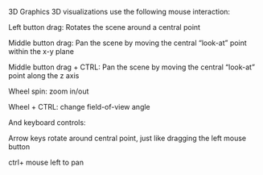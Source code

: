 3D Graphics
3D visualizations use the following mouse interaction:

Left button drag: Rotates the scene around a central point

Middle button drag: Pan the scene by moving the central “look-at” point within the x-y plane

Middle button drag + CTRL: Pan the scene by moving the central “look-at” point along the z axis

Wheel spin: zoom in/out

Wheel + CTRL: change field-of-view angle

And keyboard controls:

Arrow keys rotate around central point, just like dragging the left mouse button

ctrl+ mouse left to pan